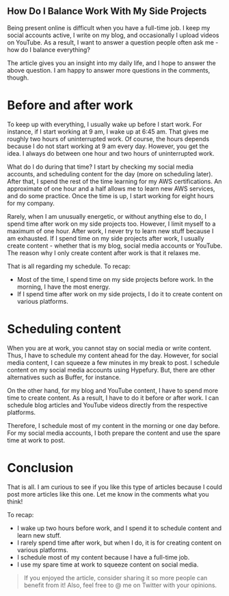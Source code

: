 ## How Do I Balance Work With My Side Projects

Being present online is difficult when you have a full-time job. I keep my social accounts active, I write on my blog, and occasionally I upload videos on YouTube. As a result, I want to answer a question people often ask me - how do I balance everything?

The article gives you an insight into my daily life, and I hope to answer the above question. I am happy to answer more questions in the comments, though.

# Before and after work
To keep up with everything, I usually wake up before I start work. For instance, if I start working at 9 am, I wake up at 6:45 am. That gives me roughly two hours of uninterrupted work. Of course, the hours depends because I do not start working at 9 am every day. However, you get the idea. I always do between one hour and two hours of uninterrupted work.

What do I do during that time? I start by checking my social media accounts, and scheduling content for the day (more on scheduling later). After that, I spend the rest of the time learning for my AWS certifications. An approximate of one hour and a half allows me to learn new AWS services, and do some practice. Once the time is up, I start working for eight hours for my company.

Rarely, when I am unusually energetic, or without anything else to do, I spend time after work on my side projects too. However, I limit myself to a maximum of one hour. After work, I never try to learn new stuff because I am exhausted. If I spend time on my side projects after work, I usually create content - whether that is my blog, social media accounts or YouTube. The reason why I only create content after work is that it relaxes me.

That is all regarding my schedule. To recap:
* Most of the time, I spend time on my side projects before work. In the morning, I have the most energy.
* If I spend time after work on my side projects, I do it to create content on various platforms.

# Scheduling content
When you are at work, you cannot stay on social media or write content. Thus, I have to schedule my content ahead for the day. However, for social media content, I can squeeze a few minutes in my break to post. I schedule content on my social media accounts using Hypefury. But, there are other alternatives such as Buffer, for instance.

On the other hand, for my blog and YouTube content, I have to spend more time to create content. As a result, I have to do it before or after work. I can schedule blog articles and YouTube videos directly from the respective platforms.

Therefore, I schedule most of my content in the morning or one day before. For my social media accounts, I both prepare the content and use the spare time at work to post.

# Conclusion
That is all. I am curious to see if you like this type of articles because I could post more articles like this one. Let me know in the comments what you think!

To recap:
* I wake up two hours before work, and I spend it to schedule content and learn new stuff.
* I rarely spend time after work, but when I do, it is for creating content on various platforms.
* I schedule most of my content because I have a full-time job.
* I use my spare time at work to squeeze content on social media.

> If you enjoyed the article, consider sharing it so more people can benefit from it! Also, feel free to @ me on Twitter with your opinions.